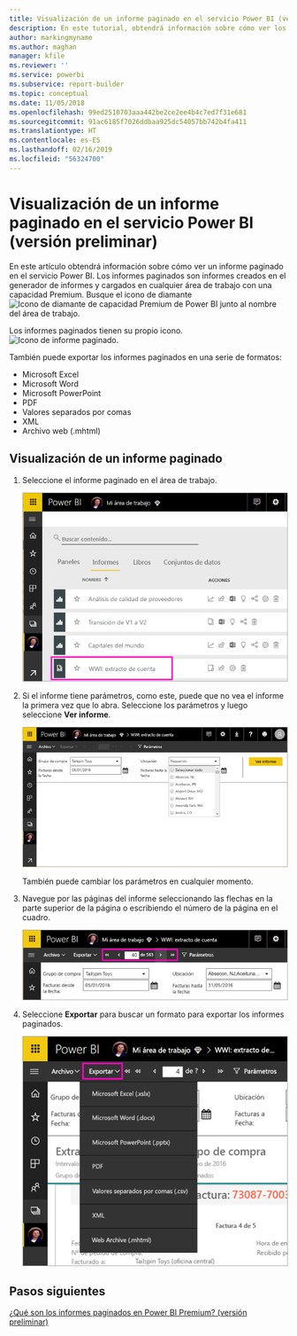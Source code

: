 ```yaml
---
title: Visualización de un informe paginado en el servicio Power BI (versión preliminar)
description: En este tutorial, obtendrá información sobre cómo ver los informes paginados en el servicio Power BI.
author: markingmyname
ms.author: maghan
manager: kfile
ms.reviewer: ''
ms.service: powerbi
ms.subservice: report-builder
ms.topic: conceptual
ms.date: 11/05/2018
ms.openlocfilehash: 99ed2510703aaa442be2ce2ee4b4c7ed7f31e681
ms.sourcegitcommit: 91ac6185f7026ddbaa925dc54057bb742b4fa411
ms.translationtype: HT
ms.contentlocale: es-ES
ms.lasthandoff: 02/16/2019
ms.locfileid: "56324700"
---
```

# <a name="view-a-paginated-report-in-the-power-bi-service-preview"></a>Visualización de un informe paginado en el servicio Power BI (versión preliminar)

En este artículo obtendrá información sobre cómo ver un informe paginado en el servicio Power BI. Los informes paginados son informes creados en el generador de informes y cargados en cualquier área de trabajo con una capacidad Premium. Busque el icono de diamante ![Icono de diamante de capacidad Premium de Power BI](media/paginated-reports-save-to-power-bi-service/premium-diamond.png) junto al nombre del área de trabajo. 

Los informes paginados tienen su propio icono. ![Icono de informe paginado](media/paginated-reports-view-power-bi-service/power-bi-paginated-report-icon.png).

También puede exportar los informes paginados en una serie de formatos: 

- Microsoft Excel
- Microsoft Word
- Microsoft PowerPoint
- PDF
- Valores separados por comas
- XML
- Archivo web (.mhtml)

## <a name="view-a-paginated-report"></a>Visualización de un informe paginado

1. Seleccione el informe paginado en el área de trabajo.

    ![Informe paginado en el servicio Power BI](media/paginated-reports-view-power-bi-service/power-bi-paginated-report-in-service.png)

2. Si el informe tiene parámetros, como este, puede que no vea el informe la primera vez que lo abra. Seleccione los parámetros y luego seleccione **Ver informe**. 

     ![Seleccione los parámetros para ver el informe](media/paginated-reports-view-power-bi-service/power-bi-paginated-select-parameters.png)

    También puede cambiar los parámetros en cualquier momento.

1. Navegue por las páginas del informe seleccionando las flechas en la parte superior de la página o escribiendo el número de la página en el cuadro.
    
   ![Navegación por las páginas del informe](media/paginated-reports-view-power-bi-service/power-bi-paginated-page-thru-report.png)

4. Seleccione **Exportar** para buscar un formato para exportar los informes paginados.

    ![Seleccione un formato de exportación](media/paginated-reports-view-power-bi-service/power-bi-paginated-export.png)


## <a name="next-steps"></a>Pasos siguientes

[¿Qué son los informes paginados en Power BI Premium? (versión preliminar)](paginated-reports-report-builder-power-bi.md)
